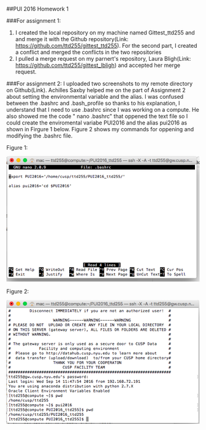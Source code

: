 ##PUI 2016 Homework 1

###For assignment 1: 
1. I created the local repository on my machine named Gittest_ttd255 and and merge it with the Github repository(Link: https://github.com/ttd255/gittest_ttd255). For the second part, I created a conflict and merged the conflicts in the two repositories
2. I pulled a merge request on my parnert's repository, Laura Bligh(Link: https://github.com/ttd255/gittest_lbligh) and accepted her merge request.

###For assignment 2:
I uploaded two screenshots to my remote directory on Github(Link). Achilles Saxby helped me on the part of Assignment 2 about setting the environmental variable and the alias. I was confused between the .bashrc and .bash_profile so thanks to his explanation, I understand that I need to use .bashrc since I was working on a compute. He also showed me the code " nano .bashrc" that oppened the text file so I could create the enviromental variabe PUI2016 and the alias pui2016 as shown in Firgure 1 below. Figure 2 shows my commands for oppening and modifying the .bashrc file.

Figure 1:

![Figure 1_Assignment 2: the content in my .bashrc](My_bashrc.png)

Figure 2:

![Figure 1_Assignment 2: my commands](MyCommands.png)
